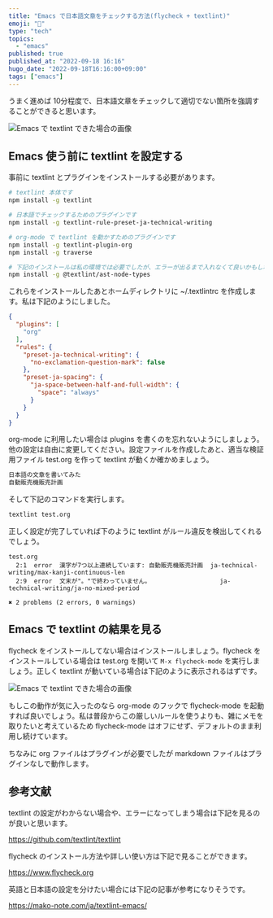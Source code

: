 ```yaml
---
title: "Emacs で日本語文章をチェックする方法(flycheck + textlint)"
emoji: "📘"
type: "tech"
topics:
  - "emacs"
published: true
published_at: "2022-09-18 16:16"
hugo_date: "2022-09-18T16:16:00+09:00"
tags: ["emacs"]
---
```


うまく進めば 10分程度で、日本語文章をチェックして適切でない箇所を強調することができると思います。

![Emacs で textlint できた場合の画像](https://storage.googleapis.com/zenn-user-upload/0d679bc3d56a-20220918.png)


## Emacs 使う前に textlint を設定する

事前に textlint とプラグインをインストールする必要があります。

```sh
# textlint 本体です
npm install -g textlint

# 日本語でチェックするためのプラグインです
npm install -g textlint-rule-preset-ja-technical-writing

# org-mode で textlint を動かすためのプラグインです
npm install -g textlint-plugin-org
npm install -g traverse

# 下記のインストールは私の環境では必要でしたが、エラーが出るまで入れなくて良いかもしれません。
npm install -g @textlint/ast-node-types
```

これらをインストールしたあとホームディレクトリに ~/.textlintrc を作成します。私は下記のようにしました。

```json
{
  "plugins": [
    "org"
  ],
  "rules": {
    "preset-ja-technical-writing": {
      "no-exclamation-question-mark": false
    },
    "preset-ja-spacing": {
      "ja-space-between-half-and-full-width": {
        "space": "always"
      }
    }
  }
}
```

org-mode に利用したい場合は plugins を書くのを忘れないようにしましょう。他の設定は自由に変更してください。設定ファイルを作成したあと、適当な検証用ファイル test.org を作って textlint が動くか確かめましょう。

```test.org
日本語の文章を書いてみた
自動販売機販売計画
```

そして下記のコマンドを実行します。

```sh
textlint test.org
```

正しく設定が完了していれば下のように textlint がルール違反を検出してくれるでしょう。

```
test.org
  2:1  error  漢字が7つ以上連続しています: 自動販売機販売計画  ja-technical-writing/max-kanji-continuous-len
  2:9  error  文末が"。"で終わっていません。                   ja-technical-writing/ja-no-mixed-period

✖ 2 problems (2 errors, 0 warnings)
```

## Emacs で textlint の結果を見る

flycheck をインストールしてない場合はインストールしましょう。flycheck をインストールしている場合は test.org を開いて `M-x flycheck-mode` を実行しましょう。正しく textlint が動いている場合は下記のように表示されるはずです。

![Emacs で textlint できた場合の画像](https://storage.googleapis.com/zenn-user-upload/0d679bc3d56a-20220918.png)

もしこの動作が気に入ったのなら org-mode のフックで flycheck-mode を起動すれば良いでしょう。私は普段からこの厳しいルールを使うよりも、雑にメモを取りたいと考えているため flycheck-mode はオフにせず、デフォルトのまま利用し続けています。

ちなみに org ファイルはプラグインが必要でしたが markdown ファイルはプラグインなしで動作します。

## 参考文献

textlint の設定がわからない場合や、エラーになってしまう場合は下記を見るのが良いと思います。

https://github.com/textlint/textlint

flycheck のインストール方法や詳しい使い方は下記で見ることができます。

https://www.flycheck.org

英語と日本語の設定を分けたい場合には下記の記事が参考になりそうです。

https://mako-note.com/ja/textlint-emacs/
